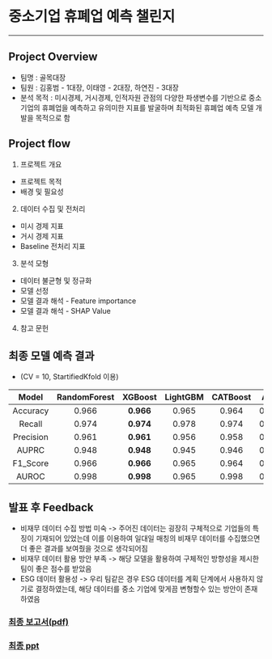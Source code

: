 # 중소기업 휴폐업 예측 챌린지
---
## Project Overview
- 팀명 : 골목대장
- 팀원 : 김홍범 - 1대장, 이태영 - 2대장, 하연진 - 3대장
- 분석 목적 : 미시경제, 거시경제, 인적자원 관점의 다양한 파생변수를 기반으로 중소기업의 휴폐업을 예측하고 유의미한 지표를 발굴하며 최적화된 휴폐업 예측 모델 개발을 목적으로 함
## Project flow
1. 프로젝트 개요
- 프로젝트 목적
- 배경 및 필요성
2. 데이터 수집 및 전처리
- 미시 경제 지표
- 거시 경제 지표
- Baseline 전처리 지표
3. 분석 모형
- 데이터 불균형 및 정규화
- 모델 선정
- 모델 결과 해석 - Feature importance
- 모델 결과 해석 - SHAP Value
4. 참고 문헌
## 최종 모델 예측 결과
- (CV = 10, StartifiedKfold 이용)

|Model|RandomForest|XGBoost|LightGBM|CATBoost|ANN|
|:---:|:---:|:---:|:---:|:---:|:---:|
|Accuracy|0.966|**0.966**|0.965|0.964|0.940|
|Recall|0.974|**0.974**|0.978|0.974|0.961|
|Precision|0.961|**0.961**|0.956|0.958|0.929|
|AUPRC|0.948|**0.948**|0.945|0.946|0.911|
|F1_Score|0.966|**0.966**|0.965|0.964|0.940|
|AUROC|0.998|**0.998**|0.965|0.998|0.992|
## 발표 후 Feedback
- 비재무 데이터 수집 방법 미숙 -> 주어진 데이터는 굉장히 구체적으로 기업들의 특징이 기재되어 있었는데 이를 이용하여 일대일 매칭의 비재무 데이터를 수집했으면 더 좋은 결과를 보여줬을 것으로 생각되어짐
- 비재무 데이터 활용 방안 부족 -> 해당 모델을 활용하여 구체적인 방향성을 제시한 팀이 좋은 점수를 받았음
- ESG 데이터 활용성 -> 우리 팀같은 경우 ESG 데이터를 계획 단계에서 사용하지 않기로 결정하였는데, 해당 데이터를 중소 기업에 맞게끔 변형할수 있는 방안이 존재하였음
### [최종 보고서(pdf)](https://github.com/billkim418/Numble_Comepetitions/blob/main/ppt/%5BNICE%20DNB%5D%20%EC%B5%9C%EC%A2%85%EB%B0%9C%ED%91%9C%EC%9E%90%EB%A3%8C_%EA%B3%A8%EB%AA%A9%EB%8C%80%EC%9E%A5.pdf) 
### [최종 ppt](https://github.com/billkim418/Numble_Comepetitions/blob/main/ppt/%5BNICE%20DNB%5D%20%EC%B5%9C%EC%A2%85%EB%B0%9C%ED%91%9C%EC%9E%90%EB%A3%8C_%EA%B3%A8%EB%AA%A9%EB%8C%80%EC%9E%A5.pptx)
